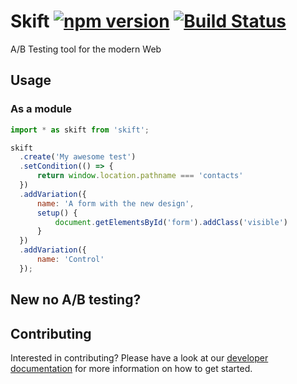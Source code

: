 # Skift [![npm version](https://badge.fury.io/js/skift.svg)](https://badge.fury.io/js/skift) [![Build Status](https://travis-ci.org/trustpilot/skift.svg?branch=master)](https://travis-ci.org/trustpilot/skift)

A/B Testing tool for the modern Web

## Usage

### As a module

```js
import * as skift from 'skift';

skift
  .create('My awesome test')
  .setCondition(() => {
      return window.location.pathname === 'contacts'
  })
  .addVariation({
      name: 'A form with the new design',
      setup() {
          document.getElementsById('form').addClass('visible')
      }
  })
  .addVariation({
      name: 'Control'
  });
```
## New no A/B testing?


## Contributing
Interested in contributing? Please have a look at our [developer documentation](CONTRIBUTING.md) for more information on how to get started.
